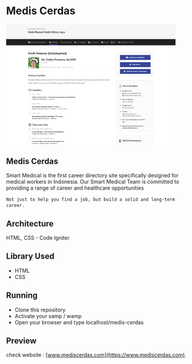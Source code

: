 # Medis Cerdas
<img src="https://raw.githubusercontent.com/kahell/medis-cerdas/master/medis%20cerdas.PNG" width="460">

## Medis Cerdas
Smart Medical is the first career directory site specifically designed for medical workers in Indonesia. Our Smart Medical Team is committed to providing a range of career and healthcare opportunities
```
Not just to help you find a job, but build a solid and long-term career.
```
## Architecture
HTML, CSS - Code Igniter

## Library Used
- HTML
- CSS

## Running
- Clone this repository
- Activate your xamp / wamp
- Open your browser and type localhost/medis-cerdas

## Preview
check website : [www.mediscerdas.com](https://www.mediscerdas.com).
